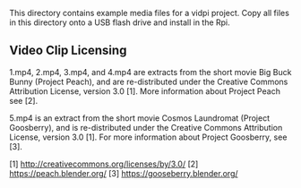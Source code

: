 This directory contains example media files for a vidpi project.  Copy all files in this directory onto a USB flash drive and install in the Rpi.

## Video Clip Licensing

1.mp4, 2.mp4, 3.mp4, and 4.mp4 are extracts from the short movie Big Buck Bunny (Project Peach), and are re-distributed under the Creative Commons Attribution License, version 3.0 [1].  More information about Project Peach see [2].

5.mp4 is an extract from the short movie Cosmos Laundromat (Project Goosberry), and is re-distributed under the Creative Commons Attribution License, version 3.0 [1].  For more information about Project Goosberry, see [3].


[1] http://creativecommons.org/licenses/by/3.0/
[2] https://peach.blender.org/
[3] https://gooseberry.blender.org/



